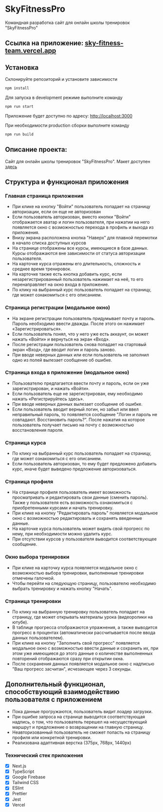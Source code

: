 # SkyFitnessPro

Командная разработка сайт для онлайн школы тренировок "SkyFitnessPro"

## Ссылка на приложение: [sky-fitness-team.vercel.app](sky-fitness-team.vercel.app) 

## Установка

Склонируйте репозиторий и установите зависимости

```sh
npm install
```

Для запуска в development режиме выполните команду

```sh
npm run start
```

Приложение будет доступно по адресу: [http://localhost:3000](http://localhost:3000)

При необходимости production сборки выполните команду

```sh
npm run build
```

## Описание проекта:

Сайт для онлайн школы тренировок "SkyFitnessPro".
Макет доступен [здесь](https://www.figma.com/design/2Vhk2Zdii1eM7rA0fWQExv/SkyFitnessPro?node-id=0-1&t=Dh7HMX9eGTFJE1Gu-0)

## Структура и функционал приложения

### Главная страница приложения

- При клике на кнопку "Войти" пользователь попадает на страницу авторизации, если он еще не авторизован
- Если пользователь авторизован, вместо кнопки "Войти" отображается аватар и логин пользователя, при нажатии на него появляется окно с возможностью перехода в профиль и выхода из приложения.
- Внизу экрана расположена кнопка "Наверх" для плавной перемотки в начало списка доступных курсов
- На странице отображены все курсы, имеющиеся в базе данных. Курсы отображаются вне зависимости от статуса авторизации пользователя.
- На карточке курса отражены его длительность, сложность и среднее время тренировок.
- На карточке также есть кнопка добавить курс, если незарегистрированный пользователь нажимает на неё, то его перенаправляет на окно входа в приложение.
- По клику на выбранный курс пользователь попадает на страницу, где может ознакомиться с его описанием.

### Страница регистрации (модальное окно)

- На экране регистрации пользователь придумывает почту и пароль. Пароль необходимо ввести дважды. После этого он нажимает «Зарегистрироваться».
- Если пользователь понял, что у него уже есть аккаунт, он может нажать «Войти» и вернуться на экран «Вход».
- После регистрации пользователь снова попадает на стартовый экран «Вход», где вводит логин и пароль заново.
- При вводе неверных данных или если пользователь не заполнил одно из полей вылезает сообщение об ошибке.

### Страница входа в приложение (модальное окно)

- Пользователю предлагается ввести почту и пароль, если он уже зарегистрирован, и нажать «Войти».
- Если пользователь еще не зарегистрирован, ему необходимо нажать «Регистрируйтесь здесь».
- При вводе неверных данных вылезает сообщение об ошибке.
- Если пользователь вводит верный логин, но забыл или ввел неправильный пароль, то появляется сообщение "Логин и пароль не совпадают. Восстановить пароль?". После нажатия на которое пользователь получает письмо на почту с возможностью восстановления пароля.

### Страница курса

- По клику на выбранный курс пользователь попадает на страницу, где может ознакомиться с его описанием.
- Если пользователь авторизован, то ему будет предложено добавить курс, иначе будет выведено предложение авторизоваться.

### Страница профиля

- На странице профиля пользователь имеет возможность просматривать и редактировать свои данные (сменить пароль). Также у пользователя есть возможность ознакомиться с приобретенными курсами и начать тренировку.
- При клике на кнопку "Редактировать пароль" появляется модальное окно с возможностью редактировать и сохранять введенные данные.
- На карточке курса пользователь может видеть свой прогресс по нему, при необходимости можно удалить курс.
- При отсутствии курсов у пользователя выводится соответствующее сообщение.

### Окно выбора тренировки

- При клике на карточку курса появляется модальное окно с возможностью выбора тренировки, выполненные тренировки отмечены галочкой.
- Чтобы перейти на следующую страницу, пользователю необходимо выбрать тренировку и нажать кнопку "Начать".

### Страница тренировки

- По клику на выбранную тренировку пользователь попадает на страницу, где может открывать материалы урока (видеоролики на ютубе).
- В таблице прогресса отображаются упражнения, а также выводится прогресс в процентах (автоматически рассчитывается после ввода данных пользователем).
- При клике на кнопку "Заполнить свой прогресс" появляется модальное окно с возможностью ввести данные и сохранить их, при этом уже имеющиеся до этого данные о количестве выполненных повторений отображаются сразу при открытии окна.
- После сохранения данных появляется модальное окно с надписью "Ваш прогресс засчитан", исчезающее через 3 секунды.

## Дополнительный функционал, способствующий взаимодействию пользователя с приложением

- Пока данные прогружаются, пользователь видит лоадер загрузки.
- При ошибке запроса на странице выводится соответствующая надпись, о том, что пользователь перешел на несуществующий маршрут и предложение о возвращении на главную страницу.
- Неавторизованный пользователь не сможет попасть на страницу профиля или конкретной тренировки.
- Реализована адаптивная верстка (375px, 768px, 1440px)

### Технический стек приложения

- [x] Next.js
- [x] TypeScript
- [x] Google Firebase
- [x] Tailwind CSS
- [x] ESlint
- [x] Prettier
- [x] Jest
- [x] Vercel
